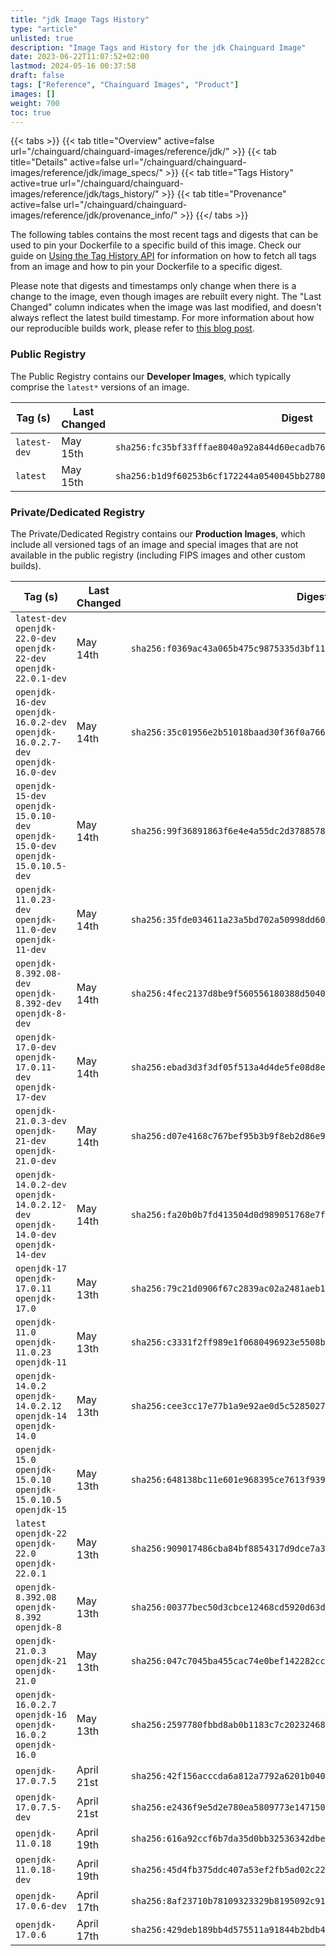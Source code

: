 ```yaml
---
title: "jdk Image Tags History"
type: "article"
unlisted: true
description: "Image Tags and History for the jdk Chainguard Image"
date: 2023-06-22T11:07:52+02:00
lastmod: 2024-05-16 00:37:58
draft: false
tags: ["Reference", "Chainguard Images", "Product"]
images: []
weight: 700
toc: true
---
```


{{< tabs >}}
{{< tab title="Overview" active=false url="/chainguard/chainguard-images/reference/jdk/" >}}
{{< tab title="Details" active=false url="/chainguard/chainguard-images/reference/jdk/image_specs/" >}}
{{< tab title="Tags History" active=true url="/chainguard/chainguard-images/reference/jdk/tags_history/" >}}
{{< tab title="Provenance" active=false url="/chainguard/chainguard-images/reference/jdk/provenance_info/" >}}
{{</ tabs >}}

The following tables contains the most recent tags and digests that can be used to pin your Dockerfile to a specific build of this image. Check our guide on [Using the Tag History API](/chainguard/chainguard-images/using-the-tag-history-api/) for information on how to fetch all tags from an image and how to pin your Dockerfile to a specific digest.

Please note that digests and timestamps only change when there is a change to the image, even though images are rebuilt every night. The "Last Changed" column indicates when the image was last modified, and doesn't always reflect the latest build timestamp. For more information about how our reproducible builds work, please refer to [this blog post](https://www.chainguard.dev/unchained/reproducing-chainguards-reproducible-image-builds).

### Public Registry
The Public Registry contains our **Developer Images**, which typically comprise the `latest*` versions of an image.

| Tag (s)       | Last Changed | Digest                                                                    |
|---------------|--------------|---------------------------------------------------------------------------|
|  `latest-dev` | May 15th     | `sha256:fc35bf33fffae8040a92a844d60ecadb765df4112141f709aedfa1f2825b184a` |
|  `latest`     | May 15th     | `sha256:b1d9f60253b6cf172244a0540045bb27807b4dea2c5a622ae8962afdc95d08cb` |


### Private/Dedicated Registry
The Private/Dedicated Registry contains our **Production Images**, which include all versioned tags of an image and special images that are not available in the public registry (including FIPS images and other custom builds).

| Tag (s)                                                                            | Last Changed | Digest                                                                    |
|------------------------------------------------------------------------------------|--------------|---------------------------------------------------------------------------|
|  `latest-dev` `openjdk-22.0-dev` `openjdk-22-dev` `openjdk-22.0.1-dev`             | May 14th     | `sha256:f0369ac43a065b475c9875335d3bf11f67995721237f5b1e0291710c63c8a645` |
|  `openjdk-16-dev` `openjdk-16.0.2-dev` `openjdk-16.0.2.7-dev` `openjdk-16.0-dev`   | May 14th     | `sha256:35c01956e2b51018baad30f36f0a766133441857c4a1323998cdaf34f7159bfb` |
|  `openjdk-15-dev` `openjdk-15.0.10-dev` `openjdk-15.0-dev` `openjdk-15.0.10.5-dev` | May 14th     | `sha256:99f36891863f6e4e4a55dc2d378857884a96059d6817535074fe4240c0b8ea70` |
|  `openjdk-11.0.23-dev` `openjdk-11.0-dev` `openjdk-11-dev`                         | May 14th     | `sha256:35fde034611a23a5bd702a50998dd60f900599abefd9beb318a9f4ee30fadf8b` |
|  `openjdk-8.392.08-dev` `openjdk-8.392-dev` `openjdk-8-dev`                        | May 14th     | `sha256:4fec2137d8be9f560556180388d504060f89c0f5f18c7c11c32bb59dc99c5fa2` |
|  `openjdk-17.0-dev` `openjdk-17.0.11-dev` `openjdk-17-dev`                         | May 14th     | `sha256:ebad3d3f3df05f513a4d4de5fe08d8e3cda704daa712240fda7eb9c569320bb1` |
|  `openjdk-21.0.3-dev` `openjdk-21-dev` `openjdk-21.0-dev`                          | May 14th     | `sha256:d07e4168c767bef95b3b9f8eb2d86e92fa82864c49d5888a1dd55af1e10a1af3` |
|  `openjdk-14.0.2-dev` `openjdk-14.0.2.12-dev` `openjdk-14.0-dev` `openjdk-14-dev`  | May 14th     | `sha256:fa20b0b7fd413504d0d989051768e7fdc129c1faa817100c1634598a7e538dee` |
|  `openjdk-17` `openjdk-17.0.11` `openjdk-17.0`                                     | May 13th     | `sha256:79c21d0906f67c2839ac02a2481aeb164c6a7ac357b0cec4b80578dd5f5c8cf1` |
|  `openjdk-11.0` `openjdk-11.0.23` `openjdk-11`                                     | May 13th     | `sha256:c3331f2ff989e1f0680496923e5508b933d561001ff31244f31cac3a9ea98704` |
|  `openjdk-14.0.2` `openjdk-14.0.2.12` `openjdk-14` `openjdk-14.0`                  | May 13th     | `sha256:cee3cc17e77b1a9e92ae0d5c52850274c99cb168264a22d3bd68299641a55052` |
|  `openjdk-15.0` `openjdk-15.0.10` `openjdk-15.0.10.5` `openjdk-15`                 | May 13th     | `sha256:648138bc11e601e968395ce7613f939dc0c9f29c66a6fb6318165bda294a95f5` |
|  `latest` `openjdk-22` `openjdk-22.0` `openjdk-22.0.1`                             | May 13th     | `sha256:909017486cba84bf8854317d9dce7a3cf12bc7208ced9be24f706c4d82ef7900` |
|  `openjdk-8.392.08` `openjdk-8.392` `openjdk-8`                                    | May 13th     | `sha256:00377bec50d3cbce12468cd5920d63d03c6e56ad717584041808666cf865ebc9` |
|  `openjdk-21.0.3` `openjdk-21` `openjdk-21.0`                                      | May 13th     | `sha256:047c7045ba455cac74e0bef142282ccca87aec3dca362c7af2b5057e45f9118c` |
|  `openjdk-16.0.2.7` `openjdk-16` `openjdk-16.0.2` `openjdk-16.0`                   | May 13th     | `sha256:2597780fbbd8ab0b1183c7c202324686a8d76b621661360d010b3e4beb84735c` |
|  `openjdk-17.0.7.5`                                                                | April 21st   | `sha256:42f156acccda6a812a7792a6201b040080865c08d8d88602c9ef7a03c1fb291d` |
|  `openjdk-17.0.7.5-dev`                                                            | April 21st   | `sha256:e2436f9e5d2e780ea5809773e14715030fe90c677badba52a4d134e649beb8c3` |
|  `openjdk-11.0.18`                                                                 | April 19th   | `sha256:616a92ccf6b7da35d0bb32536342dbe71d44aec2a8056f3eba8835d3259806e5` |
|  `openjdk-11.0.18-dev`                                                             | April 19th   | `sha256:45d4fb375ddc407a53ef2fb5ad02c22dfb49e7ce11f1dc9f265552f29c8fc467` |
|  `openjdk-17.0.6-dev`                                                              | April 17th   | `sha256:8af23710b78109323329b8195092c9185f81ed7b002f363fbd85a95ad35bf40c` |
|  `openjdk-17.0.6`                                                                  | April 17th   | `sha256:429deb189bb4d575511a91844b2bdb45e3be956b748b2756408e3be517210541` |

